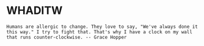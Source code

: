 # WHADITW

    Humans are allergic to change. They love to say, "We've always done it this way." I try to fight that. That's why I have a clock on my wall that runs counter-clockwise. -- Grace Hopper
